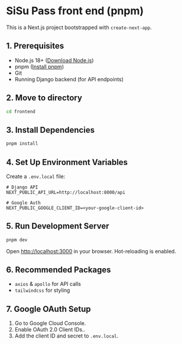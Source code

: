 # SiSu Pass front end (pnpm)

This is a Next.js project bootstrapped with `create-next-app`.

## 1. Prerequisites

- Node.js 18+ ([Download Node.js](https://nodejs.org/))
- pnpm ([Install pnpm](https://pnpm.io/installation))
- Git
- Running Django backend (for API endpoints)

## 2. Move to directory

```bash
cd frontend
```

## 3. Install Dependencies

```bash
pnpm install
```

## 4. Set Up Environment Variables

Create a `.env.local` file:

```env
# Django API
NEXT_PUBLIC_API_URL=http://localhost:8000/api

# Google Auth
NEXT_PUBLIC_GOOGLE_CLIENT_ID=<your-google-client-id>
```

## 5. Run Development Server

```bash
pnpm dev
```

Open [http://localhost:3000](http://localhost:3000) in your browser. Hot-reloading is enabled.

## 6. Recommended Packages

- `axios` & `apollo` for API calls
- `tailwindcss` for styling

## 7. Google OAuth Setup

1. Go to Google Cloud Console.
2. Enable OAuth 2.0 Client IDs..
3. Add the client ID and secret to `.env.local`.
